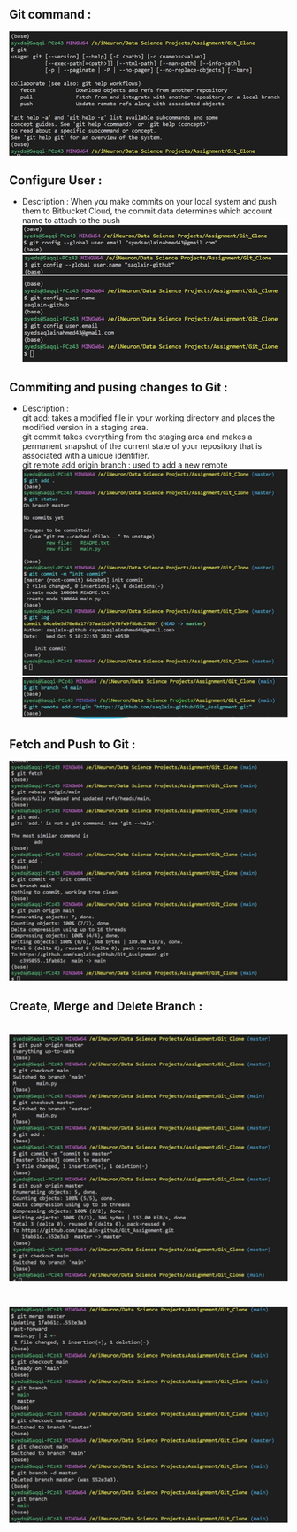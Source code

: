 ##  Git command :
![- Git Command](https://github.com/saqlain-github/Git_Assignment/blob/main/Images/1.jpg)



##  Configure User :
 - Description : When you make commits on your local system and push them to Bitbucket Cloud, the commit data determines which account name to attach to the push
![- User Command](https://github.com/saqlain-github/Git_Assignment/blob/main/Images/2.jpg)
![- Git Command](https://github.com/saqlain-github/Git_Assignment/blob/main/Images/3.jpg)
![- Git Command](https://github.com/saqlain-github/Git_Assignment/blob/main/Images/4.jpg)


##  Commiting and pusing changes to Git :
  - Description : <br>
    git add: takes a modified file in your working directory and places the modified version in a staging area. <br>
    git commit takes everything from the staging area and makes a permanent snapshot of the current state of your repository that is associated with a unique identifier.<br>
    git remote add origin branch : used to add a new remote <br>
 ![- Git Command](https://github.com/saqlain-github/Git_Assignment/blob/main/Images/5-8_commit.jpg)
 ![- Git Command](https://github.com/saqlain-github/Git_Assignment/blob/main/Images/9-10_branch.jpg)


## Fetch and Push to Git :
![- Git Command](https://github.com/saqlain-github/Git_Assignment/blob/main/Images/11_13_push_pull.jpg)

## Create, Merge and Delete Branch :
# ![- Git Command](https://github.com/saqlain-github/Git_Assignment/blob/main/Images/branches.jpg)
# ![- Git Command](https://github.com/saqlain-github/Git_Assignment/blob/main/Images/merge_and_delete.jpg)
